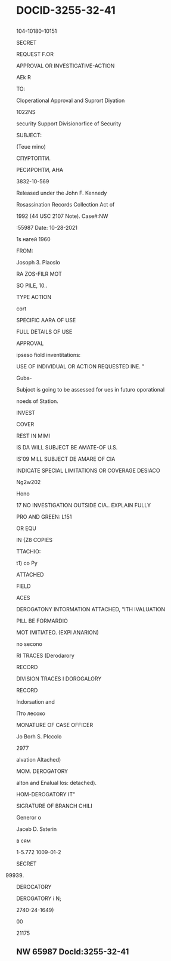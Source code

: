 # DOCID-3255-32-41

##
104-10180-10151

SECRET

REQUEST F.OR

APPROVAL OR INVESTIGATIVE-ACTION

AEk R

TO:

CIoperational Approval and Suprort Diyation

1022NS

security Support Divisionorfice of Security

SUBJECT:

(Teue mino)

СПУРТОПТИ.

РЕСИРОНТИ, АНА

3832-10-569

Released under the John F. Kennedy

Rosassination Records Collection Act of

1992 (44 USC 2107 Note). Case#:NW

:55987 Date: 10-28-2021

1s нагей 1960

FROM:

Josoph 3. Plaoslo

RA ZOS-FILR MOT

SO PILE, 10..

TYPE ACTION

cort

SPECIFIC AARA OF USE

FULL DETAILS OF USE

APPROVAL

ipseso fiold inventitations:

USE OF INDIVIDUAL OR ACTION REQUESTED INE. "

Guba-

Subjoct is going to be assessed for ues in futuro oporational

noeds of Station.

INVEST

COVER

REST IN MIMI

IS DA WILL SUBJECT BE AMATE-OF U.S.

IS'09 MILL SUBJECT DE AMARE OF CIA

INDICATE SPECIAL LIMITATIONS OR COVERAGE DESIACO

Ng2w202

Hono

17 NO INVESTIGATION OUTSIDE CIA.. EXPLAIN FULLY

PRO AND GREEN: L151

OR EQU

IN {Z8 COPIES

TTACHIO:

t1) co Py

ATTACHED

FIELD

ACES

DEROGATONY INTORMATION ATTACHED, "ITH IVALUATION

PILL BE FORMARDIO

MOT IMITIATEO. (EXPl ANARION)

no secono

RI TRACES (Derodarory

RECORD

DIVISION TRACES I DOROGALORY

RECORD

Indorsation and

Пто лесоко

MONATURE OF CASE OFFICER

Jo Borh S. PIccolo

2977

alvation Altached)

MOM. DEROGATORY

alton and Enalual los: detached).

HOM-DEROGATORY IT"

SIGRATURE OF BRANCH CHILI

Generor o

Jaceb D. Ssterin

в сям

1-5.772 1009-01-2

SECRET

99939.

DEROCATORY

DEROGATORY i N;

2740-24-1649)

00

21175

NW 65987 Docld:3255-32-41
---

